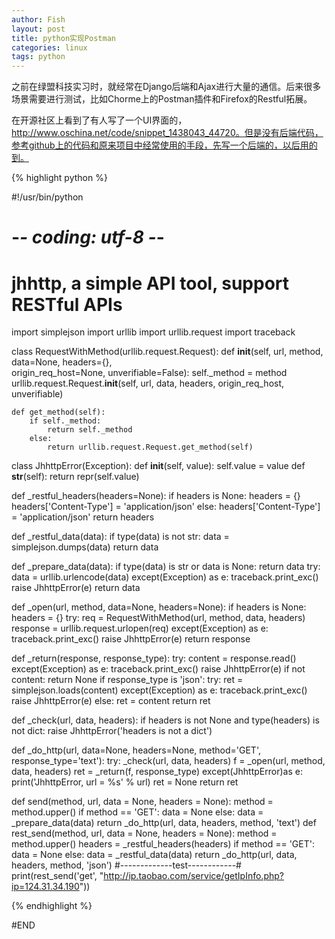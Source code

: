 ```yaml
---
author: Fish
layout: post
title: python实现Postman 
categories: linux 
tags: python 
---
```

之前在绿盟科技实习时，就经常在Django后端和Ajax进行大量的通信。后来很多场景需要进行测试，比如Chorme上的Postman插件和Firefox的Restful拓展。

在开源社区上看到了有人写了一个UI界面的，http://www.oschina.net/code/snippet_1438043_44720。但是没有后端代码，参考github上的代码和原来项目中经常使用的手段，先写一个后端的，以后用的到。

<!--more-->

{% highlight python %}

#!/usr/bin/python
# -*- coding: utf-8 -*-
# jhhttp, a simple API tool, support RESTful APIs
import simplejson
import urllib
import urllib.request
import traceback

class RequestWithMethod(urllib.request.Request):
    def __init__(self, url, method, data=None, headers={},\
        origin_req_host=None, unverifiable=False):
        self._method = method
        urllib.request.Request.__init__(self, url, data, headers, origin_req_host,
                unverifiable)

    def get_method(self):
        if self._method:
            return self._method
        else:
            return urllib.request.Request.get_method(self)

class JhhttpError(Exception):
    def __init__(self, value):
        self.value = value
    def __str__(self):
        return repr(self.value)

def _restful_headers(headers=None):
    if headers is None:
        headers = {}
        headers['Content-Type'] = 'application/json'
    else:
        headers['Content-Type'] = 'application/json'
    return headers

def _restful_data(data):
    if type(data) is not str:
        data = simplejson.dumps(data)
    return data

def _prepare_data(data):
    if type(data) is str or data is None:
        return data
    try:
        data = urllib.urlencode(data)
    except(Exception) as e:
        traceback.print_exc()
        raise JhhttpError(e)
    return data

def _open(url, method, data=None, headers=None):
    if headers is None:
        headers = {}
    try:
        req = RequestWithMethod(url, method, data, headers)
        response = urllib.request.urlopen(req)
    except(Exception) as e:
        traceback.print_exc()
        raise JhhttpError(e)
    return response

def _return(response, response_type):
    try:
        content = response.read()
    except(Exception) as e:
        traceback.print_exc()
        raise JhhttpError(e)
    if not content:
        return None
    if response_type is 'json':
        try:
            ret = simplejson.loads(content)
        except(Exception) as e:
            traceback.print_exc()
            raise JhhttpError(e)
    else:
        ret = content
    return ret

def _check(url, data, headers):
    if headers is not None and type(headers) is not dict:
        raise JhhttpError('headers is not a dict')

def _do_http(url, data=None, headers=None, method='GET', response_type='text'):
    try:
        _check(url, data, headers)
        f = _open(url, method, data, headers)
        ret = _return(f, response_type)
    except(JhhttpError)as e:
        print('JhhttpError, url = %s' % url)
        ret = None
    return ret

def send(method, url, data = None, headers = None):
    method = method.upper()
    if method == 'GET':
        data = None
    else:
        data = _prepare_data(data)
    return _do_http(url, data, headers, method, 'text')
def rest_send(method, url, data = None, headers = None):
    method = method.upper()
    headers = _restful_headers(headers)
    if method == 'GET':
        data = None
    else:
        data = _restful_data(data)
    return _do_http(url, data, headers, method, 'json')
#-------------test------------#
print(rest_send('get', "http://ip.taobao.com/service/getIpInfo.php?ip=124.31.34.190"))

{% endhighlight %}


#END
